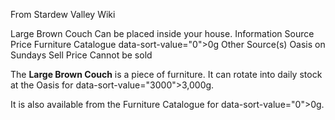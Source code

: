 From Stardew Valley Wiki

Large Brown Couch Can be placed inside your house. Information Source Price Furniture Catalogue data-sort-value="0"&gt;0g Other Source(s) Oasis on Sundays Sell Price Cannot be sold

The **Large Brown Couch** is a piece of furniture. It can rotate into daily stock at the Oasis for data-sort-value="3000"&gt;3,000g.

It is also available from the Furniture Catalogue for data-sort-value="0"&gt;0g.